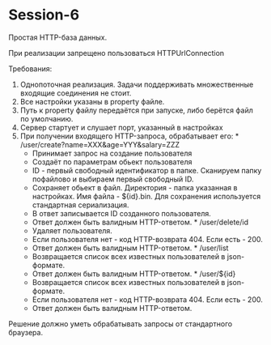 # Session-6

Простая HTTP-база данных.

При реализации запрещено пользоваться HTTPUrlConnection

Требования:
  1. Однопоточная реализация. Задачи поддерживать множественные входящие соединения не стоит.
  2. Все настройки указаны в property файле.
  3. Путь к property файлу передаётся при запуске, либо берётся файл по умолчанию.
  4. Сервер стартует и слушает порт, указанный в настройках
  5. При получении входящего HTTP-запроса, обрабатывает его:
    *	/user/create?name=XXX&age=YYY&salary=ZZZ
      * Принимает запрос на создание пользователя
      * Создаёт по параметрам обьект пользователя
      * ID - первый свободный идентификатор в папке. Сканируем папку пофайлово и выбираем первый свободный ID.
      * Сохраняет обьект в файл. Директория - папка указанная в настройках. Имя файла - ${id}.bin. Для сохранения используется стандартная сериализация.
      * В ответ записывается ID созданного пользователя.
      * Ответ должен быть валидным HTTP-ответом.
    * /user/delete/id
      * Удаляет пользователя.
      * Если пользователя нет - код HTTP-возврата 404. Если есть - 200.
      * Ответ должен быть валидным HTTP-ответом.
    *  /user/list
      * Возвращается список всех известных пользователей в json-формате.
      * Ответ должен быть валидным HTTP-ответом.
    * /user/${id}
      * Возвращается список всех известных пользователей в json-формате.
      * Если пользователя нет - код HTTP-возврата 404. Если есть - 200.
      * Ответ должен быть валидным HTTP-ответом.

Решение должно уметь обрабатывать запросы от стандартного браузера.
